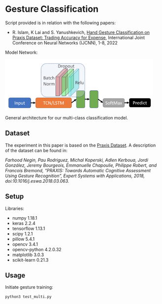# Gesture Classification

Script provided is in relation with the following papers:

- R. Islam, K Lai and S. Yanushkevich, [Hand Gesture Classification on Praxis Dataset: Trading Accuracy for Expense](https://ieeexplore.ieee.org/document/9892631), International Joint Conference on Neural Networks (IJCNN), 1-8, 2022

Model Network:

<img src="network.png" width="480"/>

General architecture for our multi-class classification model.
 
## Dataset
The experiment in this paper is based on the [Praxis Dataset](https://team.inria.fr/stars/en/praxis-dataset/). A description of the dataset can be found in:

*Farhood Negin, Pau Rodriguez, Michal Koperski, Adlen Kerboua, Jordi González, Jeremy Bourgeois, Emmanuelle Chapoulie, Philippe Robert, and Francois Bremond, “PRAXIS: Towards Automatic Cognitive Assessment Using Gesture Recognition”, Expert Systems with Applications, 2018, doi:10.1016/j.eswa.2018.03.063.*

## Setup
Libraries:
- numpy 1.18.1
- keras 2.2.4
- tensorflow 1.13.1
- scipy 1.2.1
- pillow 5.4.1
- opencv 3.4.1
- opencv-python 4.2.0.32
- matplotlib 3.0.3
- scikit-learn 0.21.3

## Usage
Initiate gesture training:
```
python3 test_multi.py
```
